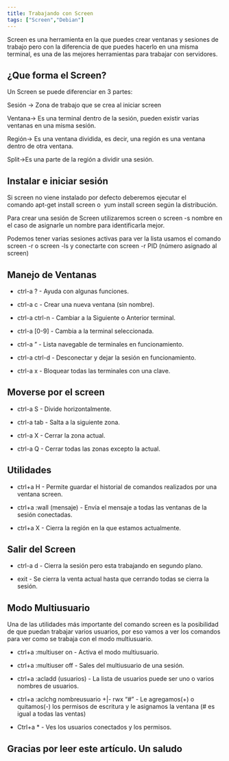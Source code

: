 ```yaml
---
title: Trabajando con Screen
tags: ["Screen","Debian"]
---
```


Screen es una herramienta en la que puedes crear ventanas y sesiones de trabajo pero con la diferencia de que puedes hacerlo en una misma terminal, es una de las mejores herramientas para trabajar con servidores.


## ¿Que forma el Screen?
Un Screen se puede diferenciar en 3 partes:

Sesión → Zona de trabajo que se crea al iniciar screen

Ventana→ Es una terminal dentro de la sesión, pueden existir varias ventanas en una misma sesión.

Región→ Es una ventana dividida, es decir, una región es una ventana dentro de otra ventana.

Split→Es una parte de la región a dividir una sesión.

## Instalar e iniciar sesión

Si screen no viene instalado por defecto deberemos ejecutar el comando apt-get install screen o  yum install screen según la distribución.

Para crear una sesión de Screen utilizaremos screen o screen -s nombre en el caso de asignarle un nombre para identificarla mejor.

Podemos tener varias sesiones activas para ver la lista usamos el comando screen -r o screen -ls y conectarte con screen -r PID (número asignado al screen)

## Manejo de Ventanas

- ctrl-a ? - Ayuda con algunas funciones.

- ctrl-a c - Crear una nueva ventana (sin nombre).

- ctrl-a ctrl-n - Cambiar a la Siguiente o Anterior terminal.

- ctrl-a [0-9] - Cambia a la terminal seleccionada.

- ctrl-a ” - Lista navegable de terminales en funcionamiento.

- ctrl-a ctrl-d - Desconectar y dejar la sesión en funcionamiento.

- ctrl-a x - Bloquear todas las terminales con una clave.


## Moverse por el screen

- ctrl-a S - Divide horizontalmente.

- ctrl-a tab - Salta a la siguiente zona.

- ctrl-a X - Cerrar la zona actual.

- ctrl-a Q - Cerrar todas las zonas excepto la actual.

## Utilidades
- ctrl+a H -  Permite guardar el historial de comandos realizados por una ventana screen.

- ctrl+a :wall (mensaje) -  Envía el mensaje a todas las ventanas de la sesión conectadas.

- ctrl+a X -  Cierra la región en la que estamos actualmente.



## Salir del Screen

- ctrl-a d -  Cierra la sesión pero esta trabajando en segundo plano.

- exit -  Se cierra la venta actual hasta que cerrando todas se cierra la sesión.



## Modo Multiusuario

Una de las utilidades más importante del comando screen es la posibilidad de que puedan trabajar varios usuarios, por eso vamos a ver los comandos para ver como se trabaja con el modo multiusuario.

- ctrl+a :multiuser on -  Activa el modo multiusuario.

- ctrl+a :multiuser off -  Sales del multiusuario de una sesión.

- ctrl+a :acladd (usuarios) -  La lista de usuarios puede ser uno o varios nombres de usuarios.

- ctrl+a :aclchg nombreusuario +|- rwx “#” -  Le agregamos(+) o quitamos(-) los permisos de escritura y le asignamos la ventana (# es igual a todas las ventas)

- Ctrl+a *  -  Ves los usuarios conectados y los permisos.

## Gracias por leer este artículo. Un saludo
